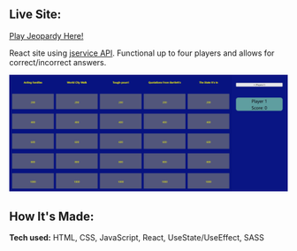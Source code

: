 ## Live Site:

[Play Jeopardy Here!](https://brandon-schefstad-jeopardy.netlify.app/)

React site using [jservice API](https://jservice.io/). Functional up to four players and allows for correct/incorrect answers.

![Gif of a Jeopardy game being played](./jeopardy-preview.gif)

## How It's Made:

**Tech used:** HTML, CSS, JavaScript, React, UseState/UseEffect, SASS
